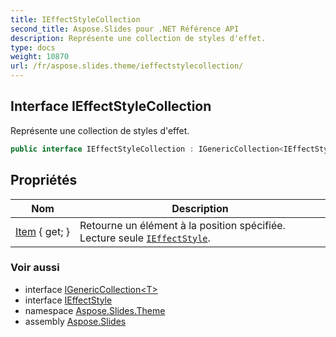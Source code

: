 ```yaml
---
title: IEffectStyleCollection
second_title: Aspose.Slides pour .NET Référence API
description: Représente une collection de styles d'effet.
type: docs
weight: 10870
url: /fr/aspose.slides.theme/ieffectstylecollection/
---
```


## Interface IEffectStyleCollection

Représente une collection de styles d'effet.

```csharp
public interface IEffectStyleCollection : IGenericCollection<IEffectStyle>
```

## Propriétés

| Nom | Description |
| --- | --- |
| [Item](../../aspose.slides.theme/ieffectstylecollection/item) { get; } | Retourne un élément à la position spécifiée. Lecture seule [`IEffectStyle`](../ieffectstyle). |

### Voir aussi

* interface [IGenericCollection&lt;T&gt;](../../aspose.slides/igenericcollection-1)
* interface [IEffectStyle](../ieffectstyle)
* namespace [Aspose.Slides.Theme](../../aspose.slides.theme)
* assembly [Aspose.Slides](../../)

<!-- NE PAS ÉDITER : généré par xmldocmd pour Aspose.Slides.dll -->
